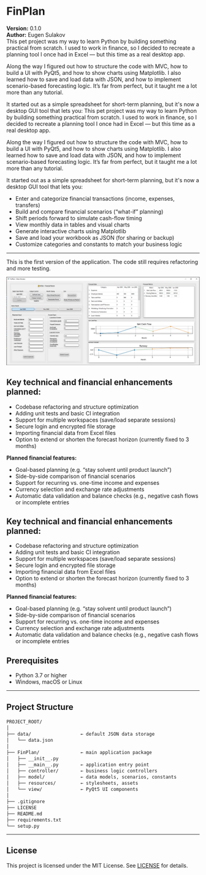 # FinPlan

**Version:** 0.1.0  
**Author:** Eugen Sulakov  
This pet project was my way to learn Python by building something practical from scratch.
I used to work in finance, so I decided to recreate a planning tool I once had in Excel — but this time as a real desktop app.

Along the way I figured out how to structure the code with MVC, how to build a UI with PyQt5, and how to show charts using Matplotlib.
I also learned how to save and load data with JSON, and how to implement scenario-based forecasting logic.
It’s far from perfect, but it taught me a lot more than any tutorial.

It started out as a simple spreadsheet for short-term planning, but it's now a desktop GUI tool that lets you:
This pet project was my way to learn Python by building something practical from scratch.
I used to work in finance, so I decided to recreate a planning tool I once had in Excel — but this time as a real desktop app.

Along the way I figured out how to structure the code with MVC, how to build a UI with PyQt5, and how to show charts using Matplotlib.
I also learned how to save and load data with JSON, and how to implement scenario-based forecasting logic.
It’s far from perfect, but it taught me a lot more than any tutorial.

It started out as a simple spreadsheet for short-term planning, but it's now a desktop GUI tool that lets you:

- Enter and categorize financial transactions (income, expenses, transfers)  
- Build and compare financial scenarios (“what-if” planning)  
- Shift periods forward to simulate cash-flow timing  
- View monthly data in tables and visual charts  
- Generate interactive charts using Matplotlib  
- Save and load your workbook as JSON (for sharing or backup)  
- Customize categories and constants to match your business logic  

---

This is the first version of the application. The code still requires refactoring and more testing.

![App screenshot](screenshot.jpg)


## Key technical and financial enhancements planned:

- Codebase refactoring and structure optimization  
- Adding unit tests and basic CI integration  
- Support for multiple workspaces (save/load separate sessions)  
- Secure login and encrypted file storage  
- Importing financial data from Excel files  
- Option to extend or shorten the forecast horizon (currently fixed to 3 months)
  
**Planned financial features:**
- Goal-based planning (e.g. “stay solvent until product launch”)  
- Side-by-side comparison of financial scenarios  
- Support for recurring vs. one-time income and expenses  
- Currency selection and exchange rate adjustments  
- Automatic data validation and balance checks (e.g., negative cash flows or incomplete entries


## Key technical and financial enhancements planned:

- Codebase refactoring and structure optimization  
- Adding unit tests and basic CI integration  
- Support for multiple workspaces (save/load separate sessions)  
- Secure login and encrypted file storage  
- Importing financial data from Excel files  
- Option to extend or shorten the forecast horizon (currently fixed to 3 months)
  
**Planned financial features:**
- Goal-based planning (e.g. “stay solvent until product launch”)  
- Side-by-side comparison of financial scenarios  
- Support for recurring vs. one-time income and expenses  
- Currency selection and exchange rate adjustments  
- Automatic data validation and balance checks (e.g., negative cash flows or incomplete entries


## Prerequisites

- Python 3.7 or higher  
- Windows, macOS or Linux  

---


## Project Structure

```
PROJECT_ROOT/
│
├── data/                  ← default JSON data storage
│   └── data.json
│
├── FinPlan/               ← main application package
│   ├── __init__.py
│   ├── __main__.py        ← application entry point
│   ├── controller/        ← business logic controllers
│   ├── model/             ← data models, scenarios, constants
│   ├── resources/         ← stylesheets, assets
│   └── view/              ← PyQt5 UI components
│
├── .gitignore
├── LICENSE
├── README.md
├── requirements.txt
└── setup.py
```

---

## License

This project is licensed under the MIT License. See [LICENSE](LICENSE) for details.